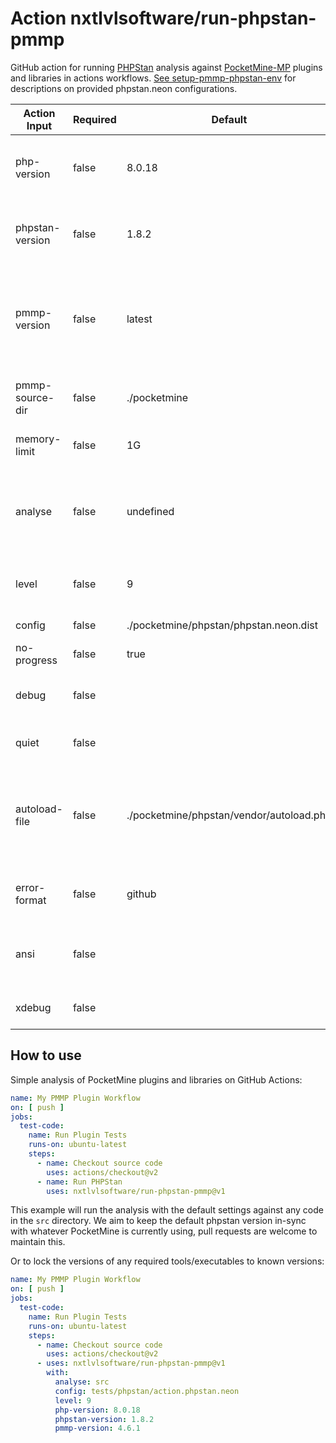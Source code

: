 # Action nxtlvlsoftware/run-phpstan-pmmp

GitHub action for running [PHPStan](https://github.com/phpstan/phpstan) analysis against [PocketMine-MP](https://github/pmmp/PocketMine-MP)
plugins and libraries in actions workflows. [See setup-pmmp-phpstan-env](https://github.com/NxtLvLSoftware/setup-pmmp-phpstan-env) for descriptions on provided phpstan.neon configurations.

| Action Input    | Required | Default                                  | Description                                                                                                                                                                                              |
|-----------------|----------|------------------------------------------|----------------------------------------------------------------------------------------------------------------------------------------------------------------------------------------------------------|
| php-version     | false    | 8.0.18                                   | Specifies the version of php to use. We try to keep the default up-to-date with PocketMine. Pull Requests welcome.                                                                                       |
| phpstan-version | false    | 1.8.2                                    | Specifies the version of phpstan to use. We try to keep the default up-to-date with PocketMine. Pull Requests welcome.                                                                                   |
| pmmp-version    | false    | latest                                   | Specifies the version of pmmp to use. Will use the latest available release by default. You should keep this locked to the API version in your plugin.yml as any non-stable release could be downloaded. |
| pmmp-source-dir | false    | ./pocketmine                             | Specifies the directory to install PocketMine sources and default phpstan.neon configs to.                                                                                                               |
| memory-limit    | false    | 1G                                       | Specifies the memory limit in the same format php.ini accepts.                                                                                                                                           |
| analyse         | false    | undefined                                | A space seperated list of paths to analyse. Providing paths here will override any paths specified in phpstan.neon files. (https://phpstan.org/config-reference#analysed-files)                          |
| level           | false    | 9                                        | Specifies the rule level to run (1-9). https://phpstan.org/user-guide/rule-levels                                                                                                                        |
| config          | false    | ./pocketmine/phpstan/phpstan.neon.dist   | Path to a phpstan.neon configuration file.                                                                                                                                                               |
| no-progress     | false    | true                                     | Turns off the progress bar.                                                                                                                                                                              |
| debug           | false    |                                          | Instead of the progress bar, it outputs lines with each analysed file before its analysis.                                                                                                               |
| quiet           | false    |                                          | Silences all the output. Useful if you’re interested only in the exit code.                                                                                                                              |
| autoload-file   | false    | ./pocketmine/phpstan/vendor/autoload.php | If your application uses a custom autoloader, you should set it up and register in a PHP file that is passed to this CLI option. Relative paths are resolved based on the current working directory.     |
| error-format    | false    | github                                   | Specifies a custom error formatter. https://phpstan.org/user-guide/output-format                                                                                                                         |
| ansi            | false    |                                          | Overrides the auto-detection of whether colors should be used in the output and how nice the progress bar should be.                                                                                     |
| xdebug          | false    |                                          | PHPStan turns off XDebug if it’s enabled to achieve better performance.                                                                                                                                  |

## How to use

Simple analysis of PocketMine plugins and libraries on GitHub Actions:

```yml
name: My PMMP Plugin Workflow
on: [ push ]
jobs:
  test-code:
    name: Run Plugin Tests
    runs-on: ubuntu-latest
    steps:
      - name: Checkout source code
        uses: actions/checkout@v2
      - name: Run PHPStan
        uses: nxtlvlsoftware/run-phpstan-pmmp@v1
```

This example will run the analysis with the default settings against any code in the `src` directory. We aim to keep the
default phpstan version in-sync with whatever PocketMine is currently using, pull requests are welcome to maintain this.

Or to lock the versions of any required tools/executables to known versions:

```yml
name: My PMMP Plugin Workflow
on: [ push ]
jobs:
  test-code:
    name: Run Plugin Tests
    runs-on: ubuntu-latest
    steps:
      - name: Checkout source code
        uses: actions/checkout@v2
      - uses: nxtlvlsoftware/run-phpstan-pmmp@v1
        with:
          analyse: src
          config: tests/phpstan/action.phpstan.neon
          level: 9
          php-version: 8.0.18
          phpstan-version: 1.8.2
          pmmp-version: 4.6.1
```
